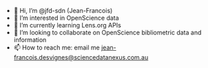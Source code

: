 - 👋 Hi, I’m @jfd-sdn (Jean-Francois)
- 👀 I’m interested in OpenScience data
- 🌱 I’m currently learning Lens.org APIs
- 💞️ I’m looking to collaborate on OpenScience bibliometric data and information
- 📫 How to reach me: email me jean-francois.desvignes@sciencedatanexus.com.au

<!---
sciencedatanexus/sciencedatanexus is a ✨ special ✨ repository because its `README.md` (this file) appears on your GitHub profile.
You can click the Preview link to take a look at your changes.
--->

